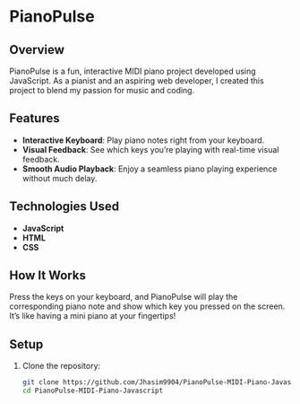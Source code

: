 # PianoPulse

## Overview

PianoPulse is a fun, interactive MIDI piano project developed using JavaScript. As a pianist and an aspiring web developer, I created this project to blend my passion for music and coding.

## Features

- **Interactive Keyboard**: Play piano notes right from your keyboard.
- **Visual Feedback**: See which keys you’re playing with real-time visual feedback.
- **Smooth Audio Playback**: Enjoy a seamless piano playing experience without much delay.

## Technologies Used

- **JavaScript**
- **HTML**
- **CSS**

## How It Works

Press the keys on your keyboard, and PianoPulse will play the corresponding piano note and show which key you pressed on the screen. It’s like having a mini piano at your fingertips!

## Setup

1. Clone the repository:

   ```bash
   git clone https://github.com/Jhasim9904/PianoPulse-MIDI-Piano-Javascript.git
   cd PianoPulse-MIDI-Piano-Javascript
